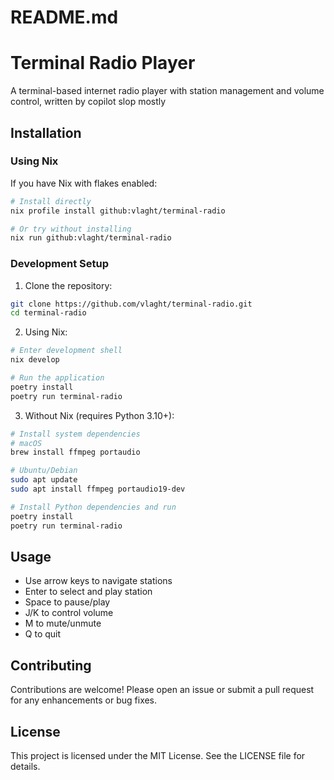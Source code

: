 # README.md

# Terminal Radio Player

A terminal-based internet radio player with station management and volume control, written by copilot slop mostly

## Installation

### Using Nix

If you have Nix with flakes enabled:

```bash
# Install directly
nix profile install github:vlaght/terminal-radio

# Or try without installing
nix run github:vlaght/terminal-radio
```

### Development Setup

1. Clone the repository:
```bash
git clone https://github.com/vlaght/terminal-radio.git
cd terminal-radio
```

2. Using Nix:
```bash
# Enter development shell
nix develop

# Run the application
poetry install
poetry run terminal-radio
```

3. Without Nix (requires Python 3.10+):
```bash
# Install system dependencies
# macOS
brew install ffmpeg portaudio

# Ubuntu/Debian
sudo apt update
sudo apt install ffmpeg portaudio19-dev

# Install Python dependencies and run
poetry install
poetry run terminal-radio
```

## Usage

- Use arrow keys to navigate stations
- Enter to select and play station
- Space to pause/play
- J/K to control volume
- M to mute/unmute
- Q to quit

## Contributing

Contributions are welcome! Please open an issue or submit a pull request for any enhancements or bug fixes.

## License

This project is licensed under the MIT License. See the LICENSE file for details.
